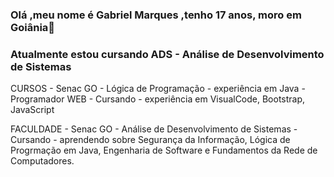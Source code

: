 ### Olá ,meu nome é Gabriel Marques ,tenho 17 anos, moro em Goiânia👋
### Atualmente estou cursando ADS - Análise de Desenvolvimento de Sistemas 

   CURSOS - Senac GO
      - Lógica de Programação - experiência em Java
      - Programador WEB - Cursando - experiência em VisualCode, Bootstrap, JavaScript 
   
   FACULDADE - Senac GO 
      - Análise de Desenvolvimento de Sistemas - Cursando - aprendendo sobre Segurança da Informação, Lógica de Progrmação em Java, Engenharia de Software e
      Fundamentos da Rede de Computadores.
